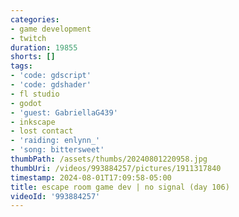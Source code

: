 ```yaml
---
categories:
- game development
- twitch
duration: 19855
shorts: []
tags:
- 'code: gdscript'
- 'code: gdshader'
- fl studio
- godot
- 'guest: GabriellaG439'
- inkscape
- lost contact
- 'raiding: enlynn_'
- 'song: bittersweet'
thumbPath: /assets/thumbs/20240801220958.jpg
thumbUri: /videos/993884257/pictures/1911317840
timestamp: 2024-08-01T17:09:58-05:00
title: escape room game dev | no signal (day 106)
videoId: '993884257'
---
```

